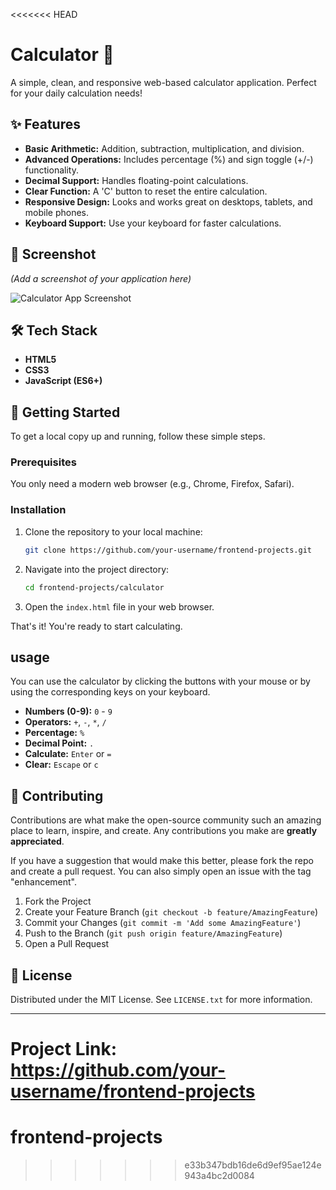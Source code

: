 <<<<<<< HEAD
# Calculator 🧮

A simple, clean, and responsive web-based calculator application. Perfect for your daily calculation needs!

## ✨ Features

*   **Basic Arithmetic:** Addition, subtraction, multiplication, and division.
*   **Advanced Operations:** Includes percentage (%) and sign toggle (+/-) functionality.
*   **Decimal Support:** Handles floating-point calculations.
*   **Clear Function:** A 'C' button to reset the entire calculation.
*   **Responsive Design:** Looks and works great on desktops, tablets, and mobile phones.
*   **Keyboard Support:** Use your keyboard for faster calculations.

## 📸 Screenshot

*(Add a screenshot of your application here)*

![Calculator App Screenshot](placeholder.png)

## 🛠️ Tech Stack

*   **HTML5**
*   **CSS3**
*   **JavaScript (ES6+)**

## 🚀 Getting Started

To get a local copy up and running, follow these simple steps.

### Prerequisites

You only need a modern web browser (e.g., Chrome, Firefox, Safari).

### Installation

1.  Clone the repository to your local machine:
    ```sh
    git clone https://github.com/your-username/frontend-projects.git
    ```
2.  Navigate into the project directory:
    ```sh
    cd frontend-projects/calculator
    ```
3.  Open the `index.html` file in your web browser.

That's it! You're ready to start calculating.

##  usage

You can use the calculator by clicking the buttons with your mouse or by using the corresponding keys on your keyboard.

*   **Numbers (0-9):** `0` - `9`
*   **Operators:** `+`, `-`, `*`, `/`
*   **Percentage:** `%`
*   **Decimal Point:** `.`
*   **Calculate:** `Enter` or `=`
*   **Clear:** `Escape` or `c`

## 🤝 Contributing

Contributions are what make the open-source community such an amazing place to learn, inspire, and create. Any contributions you make are **greatly appreciated**.

If you have a suggestion that would make this better, please fork the repo and create a pull request. You can also simply open an issue with the tag "enhancement".

1.  Fork the Project
2.  Create your Feature Branch (`git checkout -b feature/AmazingFeature`)
3.  Commit your Changes (`git commit -m 'Add some AmazingFeature'`)
4.  Push to the Branch (`git push origin feature/AmazingFeature`)
5.  Open a Pull Request

## 📝 License

Distributed under the MIT License. See `LICENSE.txt` for more information.

---

Project Link: https://github.com/your-username/frontend-projects
=======
# frontend-projects
>>>>>>> e33b347bdb16de6d9ef95ae124e943a4bc2d0084
